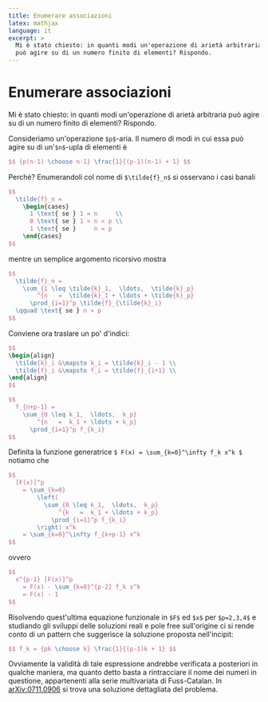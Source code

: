 ```yaml
---
title: Enumerare associazioni
latex: mathjax
language: it
excerpt: >
  Mi è stato chiesto: in quanti modi un'operazione di arietà arbitraria
  può agire su di un numero finito di elementi? Rispondo.
---
```


# Enumerare associazioni

Mi è stato chiesto: in quanti modi un'operazione di arietà arbitraria
può agire su di un numero finito di elementi? Rispondo.

Consideriamo un'operazione `$p$`-aria.
Il numero di modi in cui essa può agire su di un'`$n$`-upla di elementi è

``` tex
$$ {p(n-1) \choose n-1} \frac{1}{(p-1)(n-1) + 1} $$
```

Perché? Enumerandoli col nome di `$\tilde{f}_n$` si osservano i casi banali

``` tex
$$
  \tilde{f}_n =
    \begin{cases}
      1 \text{ se } 1 = n     \\
      0 \text{ se } 1 < n < p \\
      1 \text{ se }     n = p
    \end{cases}
$$
```

mentre un semplice argomento ricorsivo mostra

``` tex
$$
  \tilde{f}_n =
    \sum_{1 \leq \tilde{k}_1,  \ldots,  \tilde{k}_p}
        ^{n   =  \tilde{k}_1 + \ldots + \tilde{k}_p}
      \prod_{i=1}^p \tilde{f}_{\tilde{k}_i}
  \qquad \text{ se } n > p
$$
```

Conviene ora traslare un po' d'indici:

``` tex
$$
\begin{align}
  \tilde{k}_i &\mapsto k_i = \tilde{k}_i - 1 \\
  \tilde{f}_i &\mapsto f_i = \tilde{f}_{i+1} \\
\end{align}
$$
```

``` tex
$$
  f_{n+p-1} =
    \sum_{0 \leq k_1,  \ldots,  k_p}
        ^{n   =  k_1 + \ldots + k_p}
      \prod_{i=1}^p f_{k_i}
$$
```

Definita la funzione generatrice `$ F(x) = \sum_{k=0}^\infty f_k x^k $`
notiamo che

``` tex
$$
  [F(x)]^p
    = \sum_{k=0}
        \left(
          \sum_{0 \leq k_1,  \ldots,  k_p}
              ^{k   =  k_1 + \ldots + k_p}
            \prod_{i=1}^p f_{k_i}
        \right) x^k
    = \sum_{k=0}^\infty f_{k+p-1} x^k
$$
```

ovvero

``` tex
$$
  x^{p-1} [F(x)]^p
    = F(x) - \sum_{k=0}^{p-2} f_k x^k
    = F(x) - 1
$$
```

Risolvendo quest'ultima equazione funzionale in `$F$` ed `$x$` per
`$p=2,3,4$` e studiando gli sviluppi delle soluzioni reali e pole free
sull'origine ci si rende conto di un pattern che suggerisce la soluzione
proposta nell'incipit:

``` tex
$$ f_k = {pk \choose k} \frac{1}{(p-1)k + 1} $$
```

Ovviamente la validità di tale espressione andrebbe verificata a
posteriori in qualche maniera, ma quanto detto basta a rintracciare
il nome dei numeri in questione, appartenenti alla serie multivariata
di Fuss-Catalan. In [arXiv:0711.0906](http://arxiv.org/abs/0711.0906)
si trova una soluzione dettagliata del problema.

